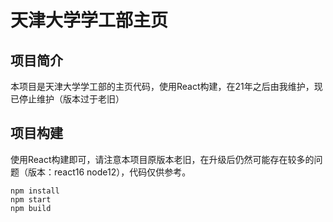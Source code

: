# 天津大学学工部主页
## 项目简介
本项目是天津大学学工部的主页代码，使用React构建，在21年之后由我维护，现已停止维护（版本过于老旧）

## 项目构建
使用React构建即可，请注意本项目原版本老旧，在升级后仍然可能存在较多的问题（版本：react16 node12），代码仅供参考。
```
npm install
npm start
npm build
```
